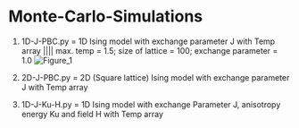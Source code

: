 # Monte-Carlo-Simulations
1. 1D-J-PBC.py = 1D Ising model with exchange parameter J with Temp array 
||||    max. temp = 1.5; size of lattice = 100; exchange parameter = 1.0
![Figure_1](https://user-images.githubusercontent.com/11899238/134183652-313d57a7-cc42-4d0e-9866-3e01fa42a176.jpeg)

2. 2D-J-PBC.py = 2D (Square lattice) Ising model with exchange parameter J with Temp array
3. 1D-J-Ku-H.py = 1D Ising model with exchange Parameter J, anisotropy energy Ku and field H with Temp array 
